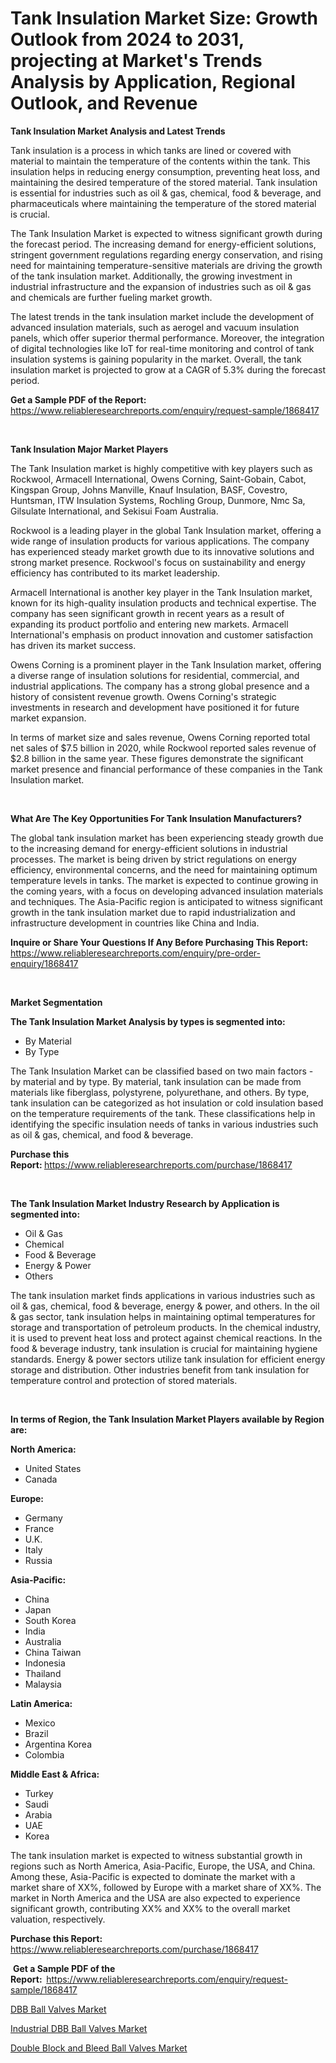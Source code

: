 <p><h1>Tank Insulation Market Size: Growth Outlook from 2024 to 2031, projecting at Market's Trends Analysis by Application, Regional Outlook, and Revenue</h1></p><p><strong>Tank Insulation Market Analysis and Latest Trends</strong></p>
<p><p>Tank insulation is a process in which tanks are lined or covered with material to maintain the temperature of the contents within the tank. This insulation helps in reducing energy consumption, preventing heat loss, and maintaining the desired temperature of the stored material. Tank insulation is essential for industries such as oil & gas, chemical, food & beverage, and pharmaceuticals where maintaining the temperature of the stored material is crucial.</p><p>The Tank Insulation Market is expected to witness significant growth during the forecast period. The increasing demand for energy-efficient solutions, stringent government regulations regarding energy conservation, and rising need for maintaining temperature-sensitive materials are driving the growth of the tank insulation market. Additionally, the growing investment in industrial infrastructure and the expansion of industries such as oil & gas and chemicals are further fueling market growth.</p><p>The latest trends in the tank insulation market include the development of advanced insulation materials, such as aerogel and vacuum insulation panels, which offer superior thermal performance. Moreover, the integration of digital technologies like IoT for real-time monitoring and control of tank insulation systems is gaining popularity in the market. Overall, the tank insulation market is projected to grow at a CAGR of 5.3% during the forecast period.</p></p>
<p><strong>Get a Sample PDF of the Report:&nbsp;</strong> <a href="https://www.reliableresearchreports.com/enquiry/request-sample/1868417">https://www.reliableresearchreports.com/enquiry/request-sample/1868417</a></p>
<p>&nbsp;</p>
<p><strong>Tank Insulation Major Market Players</strong></p>
<p><p>The Tank Insulation market is highly competitive with key players such as Rockwool, Armacell International, Owens Corning, Saint-Gobain, Cabot, Kingspan Group, Johns Manville, Knauf Insulation, BASF, Covestro, Huntsman, ITW Insulation Systems, Rochling Group, Dunmore, Nmc Sa, Gilsulate International, and Sekisui Foam Australia.</p><p>Rockwool is a leading player in the global Tank Insulation market, offering a wide range of insulation products for various applications. The company has experienced steady market growth due to its innovative solutions and strong market presence. Rockwool's focus on sustainability and energy efficiency has contributed to its market leadership.</p><p>Armacell International is another key player in the Tank Insulation market, known for its high-quality insulation products and technical expertise. The company has seen significant growth in recent years as a result of expanding its product portfolio and entering new markets. Armacell International's emphasis on product innovation and customer satisfaction has driven its market success.</p><p>Owens Corning is a prominent player in the Tank Insulation market, offering a diverse range of insulation solutions for residential, commercial, and industrial applications. The company has a strong global presence and a history of consistent revenue growth. Owens Corning's strategic investments in research and development have positioned it for future market expansion.</p><p>In terms of market size and sales revenue, Owens Corning reported total net sales of $7.5 billion in 2020, while Rockwool reported sales revenue of $2.8 billion in the same year. These figures demonstrate the significant market presence and financial performance of these companies in the Tank Insulation market.</p></p>
<p>&nbsp;</p>
<p><strong>What Are The Key Opportunities For Tank Insulation Manufacturers?</strong></p>
<p><p>The global tank insulation market has been experiencing steady growth due to the increasing demand for energy-efficient solutions in industrial processes. The market is being driven by strict regulations on energy efficiency, environmental concerns, and the need for maintaining optimum temperature levels in tanks. The market is expected to continue growing in the coming years, with a focus on developing advanced insulation materials and techniques. The Asia-Pacific region is anticipated to witness significant growth in the tank insulation market due to rapid industrialization and infrastructure development in countries like China and India.</p></p>
<p><strong>Inquire or Share Your Questions If Any Before Purchasing This Report:</strong> <a href="https://www.reliableresearchreports.com/enquiry/pre-order-enquiry/1868417">https://www.reliableresearchreports.com/enquiry/pre-order-enquiry/1868417</a></p>
<p>&nbsp;</p>
<p><strong>Market Segmentation</strong></p>
<p><strong>The Tank Insulation Market Analysis by types is segmented into:</strong></p>
<p><ul><li>By Material</li><li>By Type</li></ul></p>
<p><p>The Tank Insulation Market can be classified based on two main factors - by material and by type. By material, tank insulation can be made from materials like fiberglass, polystyrene, polyurethane, and others. By type, tank insulation can be categorized as hot insulation or cold insulation based on the temperature requirements of the tank. These classifications help in identifying the specific insulation needs of tanks in various industries such as oil & gas, chemical, and food & beverage.</p></p>
<p><strong>Purchase this Report:&nbsp;</strong><a href="https://www.reliableresearchreports.com/purchase/1868417">https://www.reliableresearchreports.com/purchase/1868417</a></p>
<p>&nbsp;</p>
<p><strong>The Tank Insulation Market Industry Research by Application is segmented into:</strong></p>
<p><ul><li>Oil & Gas</li><li>Chemical</li><li>Food & Beverage</li><li>Energy & Power</li><li>Others</li></ul></p>
<p><p>The tank insulation market finds applications in various industries such as oil & gas, chemical, food & beverage, energy & power, and others. In the oil & gas sector, tank insulation helps in maintaining optimal temperatures for storage and transportation of petroleum products. In the chemical industry, it is used to prevent heat loss and protect against chemical reactions. In the food & beverage industry, tank insulation is crucial for maintaining hygiene standards. Energy & power sectors utilize tank insulation for efficient energy storage and distribution. Other industries benefit from tank insulation for temperature control and protection of stored materials.</p></p>
<p>&nbsp;</p>
<p><strong>In terms of Region, the Tank Insulation Market Players available by Region are:</strong></p>
<p>
    <p> <strong> North America: </strong>
        <ul>
            <li>United States</li>
            <li>Canada</li>
        </ul>
        </p> 
    <p> <strong> Europe: </strong>
        <ul>
            <li>Germany</li>
            <li>France</li>
            <li>U.K.</li>
            <li>Italy</li>
            <li>Russia</li>
        </ul>
        </p> 
    <p> <strong> Asia-Pacific: </strong>
        <ul>
            <li>China</li>
            <li>Japan</li>
            <li>South Korea</li>
            <li>India</li>
            <li>Australia</li>
            <li>China Taiwan</li>
            <li>Indonesia</li>
            <li>Thailand</li>
            <li>Malaysia</li>
        </ul>
        </p> 
    <p> <strong> Latin America: </strong>
        <ul>
            <li>Mexico</li>
            <li>Brazil</li>
            <li>Argentina Korea</li>
            <li>Colombia</li>
        </ul>
        </p> 
    <p> <strong> Middle East & Africa: </strong>
        <ul>
            <li>Turkey</li>
            <li>Saudi</li>
            <li>Arabia</li>
            <li>UAE</li>
            <li>Korea</li>
        </ul>
    </p>
    </p>
<p><p>The tank insulation market is expected to witness substantial growth in regions such as North America, Asia-Pacific, Europe, the USA, and China. Among these, Asia-Pacific is expected to dominate the market with a market share of XX%, followed by Europe with a market share of XX%. The market in North America and the USA are also expected to experience significant growth, contributing XX% and XX% to the overall market valuation, respectively.</p></p>
<p><strong>Purchase this Report: </strong><a href="https://www.reliableresearchreports.com/purchase/1868417">https://www.reliableresearchreports.com/purchase/1868417</a></p>
<p>&nbsp;<strong>Get a Sample PDF of the Report:&nbsp;&nbsp;</strong><a href="https://www.reliableresearchreports.com/enquiry/request-sample/1868417">https://www.reliableresearchreports.com/enquiry/request-sample/1868417</a></p>
<p><strong></strong></p>
<p><p><a href="https://view.publitas.com/reportprime-1/dbb-ball-valves-market-offers-provide-insightful-data-for-the-time-period-from-2023-to-2030-and-also-provide-analysis-based-on-application-type-and-region/">DBB Ball Valves Market</a></p><p><a href="https://view.publitas.com/reportprime-1/global-industrial-dbb-ball-valves-market-by-types-applications-and-major-players-with-regional-growth-rate-analysis-and-development-situation-from-2023-to-2030/">Industrial DBB Ball Valves Market</a></p><p><a href="https://view.publitas.com/reportprime-1/double-block-and-bleed-ball-valves-market-with-the-goal-of-estimating-the-market-size-and-future-growth-potential-of-various-market-segments-based-on-component-applications-end-user-and-region/">Double Block and Bleed Ball Valves Market</a></p></p>